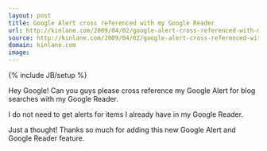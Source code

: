 ```yaml
---
layout: post
title: Google Alert cross referenced with my Google Reader
url: http://kinlane.com/2009/04/02/google-alert-cross-referenced-with-my-google-reader/
source: http://kinlane.com/2009/04/02/google-alert-cross-referenced-with-my-google-reader/
domain: kinlane.com
image: 
---
```

{% include JB/setup %}<p>Hey Google! Can you guys please cross reference my Google Alert for blog searches with my Google Reader.<p></p>
I do not need to get alerts for items I already have in my Google Reader.<p></p>
Just a thought! Thanks so much for adding this new Google Alert and Google Reader feature.</p>
